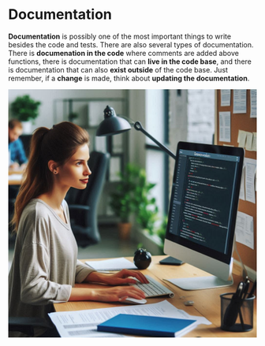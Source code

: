 # Documentation

**Documentation** is possibly one of the most important things to write besides the code and tests. There are also several types of documentation. There is **documenation in the code** where comments are added above functions, there is documentation that can **live in the code base**, and there is documentation that can also **exist outside** of the code base. Just remember, if a **change** is made, think about **updating the documentation**.

![Documentation Best Practice](assets/documentation.png "Documentation Best Practice")